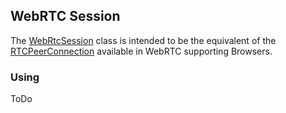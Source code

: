 ## WebRTC Session

The [WebRtcSession](xref:SIPSorcery.Net.WebRtcSession) class is intended to be the equivalent of the [RTCPeerConnection](https://www.w3.org/TR/webrtc/#rtcpeerconnection-interface) available in WebRTC supporting Browsers.

### Using

ToDo

````csharp

````




